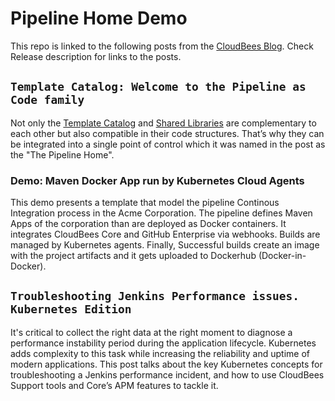 # Pipeline Home Demo

This repo is linked to the following posts from the [CloudBees Blog](https://www.cloudbees.com/blog). Check Release description for links to the posts.

## `Template Catalog: Welcome to the Pipeline as Code family`

Not only the [Template Catalog](https://docs.cloudbees.com/docs/admin-resources/latest/pipeline-templates-user-guide/setting-up-a-pipeline-template-catalog) and [Shared Libraries](https://jenkins.io/doc/book/pipeline/shared-libraries/) are complementary to each other but also compatible in their code structures. That’s why they can be integrated into a single point of control which it was named in the post as the "The Pipeline Home".

### Demo: Maven Docker App run by Kubernetes Cloud Agents

This demo presents a template that model the pipeline Continous Integration process in the Acme Corporation.  The pipeline defines Maven Apps of the corporation than are deployed as Docker containers. It integrates CloudBees Core and GitHub Enterprise via webhooks. Builds are managed by Kubernetes agents. Finally, Successful builds create an image with the project artifacts and it gets uploaded to Dockerhub (Docker-in-Docker).

## `Troubleshooting Jenkins Performance issues. Kubernetes Edition`

 It's critical to collect the right data at the right moment to diagnose a performance instability period during the application lifecycle. Kubernetes adds complexity to this task while increasing the reliability and uptime of modern applications. This post talks about the key Kubernetes concepts for troubleshooting a Jenkins performance incident, and how to use CloudBees Support tools and Core’s APM features to tackle it.